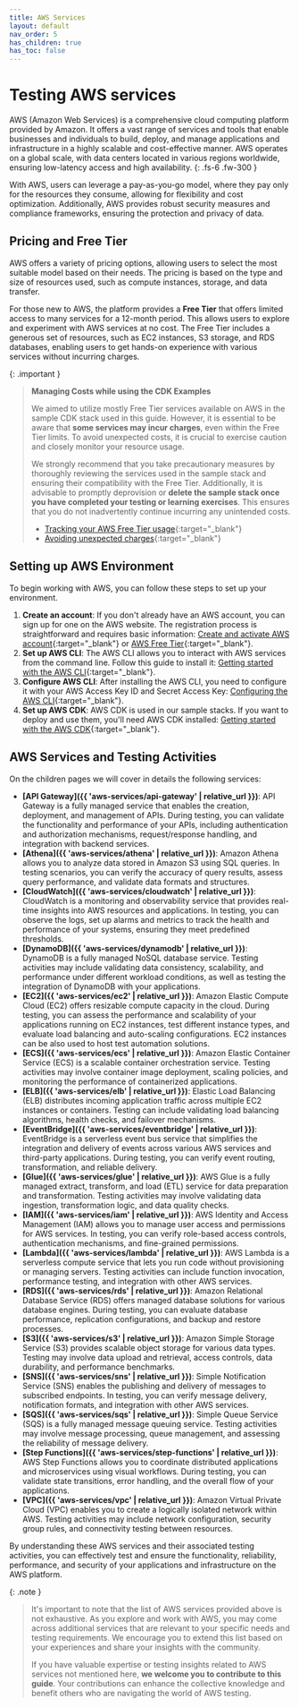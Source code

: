 ```yaml
---
title: AWS Services
layout: default
nav_order: 5
has_children: true
has_toc: false
---
```


# Testing AWS services

AWS (Amazon Web Services) is a comprehensive cloud computing platform provided by Amazon. It offers a vast range of services and tools that enable businesses and individuals to build, deploy, and manage applications and infrastructure in a highly scalable and cost-effective manner. AWS operates on a global scale, with data centers located in various regions worldwide, ensuring low-latency access and high availability.
{: .fs-6 .fw-300 }

With AWS, users can leverage a pay-as-you-go model, where they pay only for the resources they consume, allowing for flexibility and cost optimization. Additionally, AWS provides robust security measures and compliance frameworks, ensuring the protection and privacy of data.

## Pricing and Free Tier

AWS offers a variety of pricing options, allowing users to select the most suitable model based on their needs. The pricing is based on the type and size of resources used, such as compute instances, storage, and data transfer.

For those new to AWS, the platform provides a **Free Tier** that offers limited access to many services for a 12-month period. This allows users to explore and experiment with AWS services at no cost. The Free Tier includes a generous set of resources, such as EC2 instances, S3 storage, and RDS databases, enabling users to get hands-on experience with various services without incurring charges.

{: .important }
> **Managing Costs while using the CDK Examples**
> 
> We aimed to utilize mostly Free Tier services available on AWS in the sample CDK stack used in this guide. However, it is essential to be aware that **some services may incur charges**, even within the Free Tier limits. To avoid unexpected costs, it is crucial to exercise caution and closely monitor your resource usage.
> 
> We strongly recommend that you take precautionary measures by thoroughly reviewing the services used in the sample stack and ensuring their compatibility with the Free Tier. Additionally, it is advisable to promptly deprovision or **delete the sample stack once you have completed your testing or learning exercises**. This ensures that you do not inadvertently continue incurring any unintended costs.
>
> * [Tracking your AWS Free Tier usage](https://docs.aws.amazon.com/awsaccountbilling/latest/aboutv2/tracking-free-tier-usage.html){:target="_blank"}
> * [Avoiding unexpected charges](https://docs.aws.amazon.com/awsaccountbilling/latest/aboutv2/checklistforunwantedcharges.html){:target="_blank"}

## Setting up AWS Environment

To begin working with AWS, you can follow these steps to set up your environment.

1. **Create an account**: If you don't already have an AWS account, you can sign up for one on the AWS website. The registration process is straightforward and requires basic information: [Create and activate AWS account](https://repost.aws/knowledge-center/create-and-activate-aws-account){:target="_blank"} or [AWS Free Tier](https://aws.amazon.com/free/){:target="_blank"}.
2. **Set up AWS CLI**: The AWS CLI allows you to interact with AWS services from the command line. Follow this guide to install it: [Getting started with the AWS CLI](https://docs.aws.amazon.com/cli/latest/userguide/cli-chap-getting-started.html){:target="_blank"}.
3. **Configure AWS CLI**: After installing the AWS CLI, you need to configure it with your AWS Access Key ID and Secret Access Key: [Configuring the AWS CLI](https://docs.aws.amazon.com/cli/latest/userguide/cli-chap-configure.html){:target="_blank"}.
4. **Set up AWS CDK**: AWS CDK is used in our sample stacks. If you want to deploy and use them, you'll need AWS CDK installed: [Getting started with the AWS CDK](https://docs.aws.amazon.com/cdk/v2/guide/getting_started.html){:target="_blank"}.

## AWS Services and Testing Activities

On the children pages we will cover in details the following services:
* **[API Gateway]({{ 'aws-services/api-gateway' | relative_url }})**: API Gateway is a fully managed service that enables the creation, deployment, and management of APIs. During testing, you can validate the functionality and performance of your APIs, including authentication and authorization mechanisms, request/response handling, and integration with backend services.
* **[Athena]({{ 'aws-services/athena' | relative_url }})**: Amazon Athena allows you to analyze data stored in Amazon S3 using SQL queries. In testing scenarios, you can verify the accuracy of query results, assess query performance, and validate data formats and structures.
* **[CloudWatch]({{ 'aws-services/cloudwatch' | relative_url }})**: CloudWatch is a monitoring and observability service that provides real-time insights into AWS resources and applications. In testing, you can observe the logs, set up alarms and metrics to track the health and performance of your systems, ensuring they meet predefined thresholds.
* **[DynamoDB]({{ 'aws-services/dynamodb' | relative_url }})**: DynamoDB is a fully managed NoSQL database service. Testing activities may include validating data consistency, scalability, and performance under different workload conditions, as well as testing the integration of DynamoDB with your applications.
* **[EC2]({{ 'aws-services/ec2' | relative_url }})**: Amazon Elastic Compute Cloud (EC2) offers resizable compute capacity in the cloud. During testing, you can assess the performance and scalability of your applications running on EC2 instances, test different instance types, and evaluate load balancing and auto-scaling configurations. EC2 instances can be also used to host test automation solutions.
* **[ECS]({{ 'aws-services/ecs' | relative_url }})**: Amazon Elastic Container Service (ECS) is a scalable container orchestration service. Testing activities may involve container image deployment, scaling policies, and monitoring the performance of containerized applications.
* **[ELB]({{ 'aws-services/elb' | relative_url }})**: Elastic Load Balancing (ELB) distributes incoming application traffic across multiple EC2 instances or containers. Testing can include validating load balancing algorithms, health checks, and failover mechanisms.
* **[EventBridge]({{ 'aws-services/eventbridge' | relative_url }})**: EventBridge is a serverless event bus service that simplifies the integration and delivery of events across various AWS services and third-party applications. During testing, you can verify event routing, transformation, and reliable delivery.
* **[Glue]({{ 'aws-services/glue' | relative_url }})**: AWS Glue is a fully managed extract, transform, and load (ETL) service for data preparation and transformation. Testing activities may involve validating data ingestion, transformation logic, and data quality checks.
* **[IAM]({{ 'aws-services/iam' | relative_url }})**: AWS Identity and Access Management (IAM) allows you to manage user access and permissions for AWS services. In testing, you can verify role-based access controls, authentication mechanisms, and fine-grained permissions.
* **[Lambda]({{ 'aws-services/lambda' | relative_url }})**: AWS Lambda is a serverless compute service that lets you run code without provisioning or managing servers. Testing activities can include function invocation, performance testing, and integration with other AWS services.
* **[RDS]({{ 'aws-services/rds' | relative_url }})**: Amazon Relational Database Service (RDS) offers managed database solutions for various database engines. During testing, you can evaluate database performance, replication configurations, and backup and restore processes.
* **[S3]({{ 'aws-services/s3' | relative_url }})**: Amazon Simple Storage Service (S3) provides scalable object storage for various data types. Testing may involve data upload and retrieval, access controls, data durability, and performance benchmarks.
* **[SNS]({{ 'aws-services/sns' | relative_url }})**: Simple Notification Service (SNS) enables the publishing and delivery of messages to subscribed endpoints. In testing, you can verify message delivery, notification formats, and integration with other AWS services.
* **[SQS]({{ 'aws-services/sqs' | relative_url }})**: Simple Queue Service (SQS) is a fully managed message queuing service. Testing activities may involve message processing, queue management, and assessing the reliability of message delivery.
* **[Step Functions]({{ 'aws-services/step-functions' | relative_url }})**: AWS Step Functions allows you to coordinate distributed applications and microservices using visual workflows. During testing, you can validate state transitions, error handling, and the overall flow of your applications.
* **[VPC]({{ 'aws-services/vpc' | relative_url }})**: Amazon Virtual Private Cloud (VPC) enables you to create a logically isolated network within AWS. Testing activities may include network configuration, security group rules, and connectivity testing between resources.

By understanding these AWS services and their associated testing activities, you can effectively test and ensure the functionality, reliability, performance, and security of your applications and infrastructure on the AWS platform.

{: .note }
> It's important to note that the list of AWS services provided above is not exhaustive. 
> As you explore and work with AWS, you may come across additional services that are relevant to your specific needs and testing requirements. We encourage you to extend this list based on your experiences and share your insights with the community.
> 
> If you have valuable expertise or testing insights related to AWS services not mentioned here, **we welcome you to contribute to this guide**. Your contributions can enhance the collective knowledge and benefit others who are navigating the world of AWS testing. 